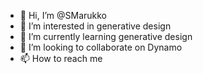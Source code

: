 - 👋 Hi, I’m @SMarukko
- 👀 I’m interested in generative design
- 🌱 I’m currently learning generative design
- 💞️ I’m looking to collaborate on Dynamo
- 📫 How to reach me 

<!---
SMarukko/SMarukko is a ✨ special ✨ repository because its `README.md` (this file) appears on your GitHub profile.
You can click the Preview link to take a look at your changes.
--->
